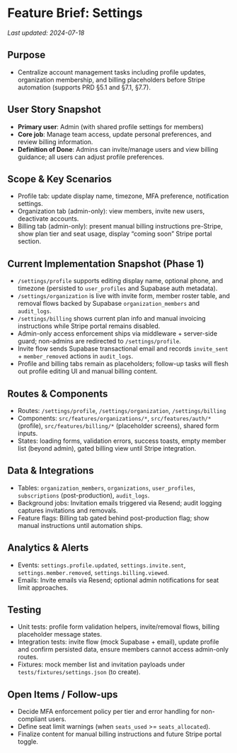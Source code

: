 # Feature Brief: Settings

_Last updated: 2024-07-18_

## Purpose

- Centralize account management tasks including profile updates, organization membership, and billing placeholders before Stripe automation (supports PRD §5.1 and §7.1, §7.7).

## User Story Snapshot

- **Primary user**: Admin (with shared profile settings for members)
- **Core job**: Manage team access, update personal preferences, and review billing information.
- **Definition of Done**: Admins can invite/manage users and view billing guidance; all users can adjust profile preferences.

## Scope & Key Scenarios

- Profile tab: update display name, timezone, MFA preference, notification settings.
- Organization tab (admin-only): view members, invite new users, deactivate accounts.
- Billing tab (admin-only): present manual billing instructions pre-Stripe, show plan tier and seat usage, display “coming soon” Stripe portal section.

## Current Implementation Snapshot (Phase 1)

- `/settings/profile` supports editing display name, optional phone, and timezone (persisted to `user_profiles` and Supabase auth metadata).
- `/settings/organization` is live with invite form, member roster table, and removal flows backed by Supabase `organization_members` and `audit_logs`.
- `/settings/billing` shows current plan info and manual invoicing instructions while Stripe portal remains disabled.
- Admin-only access enforcement ships via middleware + server-side guard; non-admins are redirected to `/settings/profile`.
- Invite flow sends Supabase transactional email and records `invite_sent` + `member_removed` actions in `audit_logs`.
- Profile and billing tabs remain as placeholders; follow-up tasks will flesh out profile editing UI and manual billing content.

## Routes & Components

- Routes: `/settings/profile`, `/settings/organization`, `/settings/billing`
- Components: `src/features/organizations/*`, `src/features/auth/*` (profile), `src/features/billing/*` (placeholder screens), shared form inputs.
- States: loading forms, validation errors, success toasts, empty member list (beyond admin), gated billing view until Stripe integration.

## Data & Integrations

- Tables: `organization_members`, `organizations`, `user_profiles`, `subscriptions` (post-production), `audit_logs`.
- Background jobs: Invitation emails triggered via Resend; audit logging captures invitations and removals.
- Feature flags: Billing tab gated behind post-production flag; show manual instructions until automation ships.

## Analytics & Alerts

- Events: `settings.profile.updated`, `settings.invite.sent`, `settings.member.removed`, `settings.billing.viewed`.
- Emails: Invite emails via Resend; optional admin notifications for seat limit approaches.

## Testing

- Unit tests: profile form validation helpers, invite/removal flows, billing placeholder message states.
- Integration tests: invite flow (mock Supabase + email), update profile and confirm persisted data, ensure members cannot access admin-only routes.
- Fixtures: mock member list and invitation payloads under `tests/fixtures/settings.json` (to create).

## Open Items / Follow-ups

- Decide MFA enforcement policy per tier and error handling for non-compliant users.
- Define seat limit warnings (when `seats_used` >= `seats_allocated`).
- Finalize content for manual billing instructions and future Stripe portal toggle.
